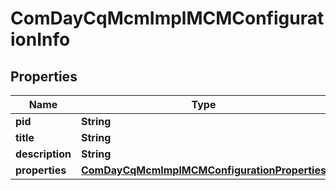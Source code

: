

# ComDayCqMcmImplMCMConfigurationInfo

## Properties

Name | Type | Description | Notes
------------ | ------------- | ------------- | -------------
**pid** | **String** |  |  [optional]
**title** | **String** |  |  [optional]
**description** | **String** |  |  [optional]
**properties** | [**ComDayCqMcmImplMCMConfigurationProperties**](ComDayCqMcmImplMCMConfigurationProperties.md) |  |  [optional]



